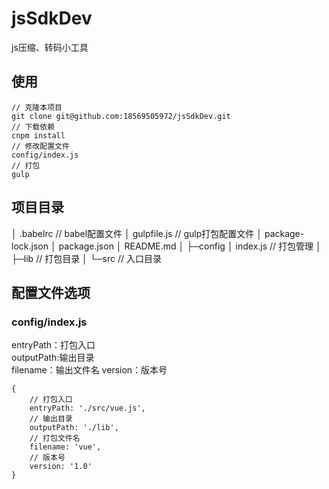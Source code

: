 # jsSdkDev
js压缩、转码小工具 
## 使用
```
// 克隆本项目
git clone git@github.com:18569505972/jsSdkDev.git
// 下载依赖
cnpm install
// 修改配置文件
config/index.js
// 打包
gulp
```
## 项目目录
│  .babelrc         // babel配置文件
│  gulpfile.js      // gulp打包配置文件
│  package-lock.json
│  package.json
│  README.md
│
├─config
│      index.js     // 打包管理
│
├─lib               // 打包目录
│
└─src               // 入口目录
## 配置文件选项
### config/index.js
entryPath：打包入口  
outputPath:输出目录  
filename：输出文件名
version：版本号
```
{
    // 打包入口
    entryPath: './src/vue.js',
    // 输出目录
    outputPath: './lib',
    // 打包文件名
    filename: 'vue',
    // 版本号
    version: '1.0'
}
```